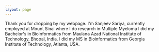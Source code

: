 ```yaml
---
layout: page
---
```


Thank you for dropping by my webpage.
I'm Sanjeev Sariya, currently employed at Mount Sinai where I do research in Multiple Myeloma
I did my Bachelor's in Bioinformatics from Maulana Azad National Institute of Technology, Bhopal, India. I did my MS in Bioinformatics from Georgia Institute of Technology, Atlanta, USA. 

